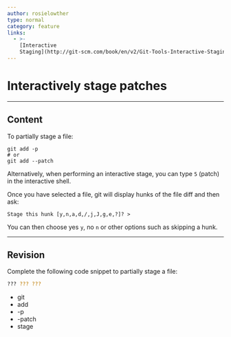 ```yaml
---
author: rosielowther
type: normal
category: feature
links:
  - >-
    [Interactive
    Staging](http://git-scm.com/book/en/v2/Git-Tools-Interactive-Staging){documentation}
---
```


# Interactively stage patches


---

## Content

To partially stage a file:

```plain-text
git add -p
# or
git add --patch
```

Alternatively, when performing an interactive stage, you can type `5` (patch) in the interactive shell.

Once you have selected a file, git will display hunks of the file diff and then ask:

```plain-text
Stage this hunk [y,n,a,d,/,j,J,g,e,?]? >
```

You can then choose yes `y`, no `n` or other options such as skipping a hunk.


---

## Revision

Complete the following code snippet to partially stage a file:

```bash
??? ??? ???
```

- git
- add
- -p
- -patch
- stage
 
